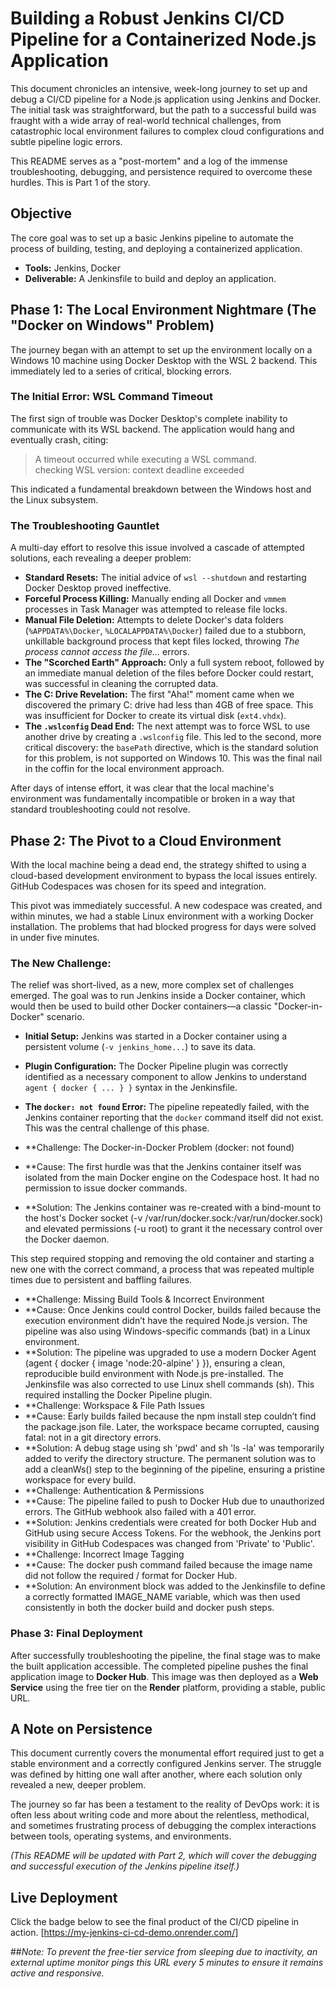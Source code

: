 # Building a Robust Jenkins CI/CD Pipeline for a Containerized Node.js Application

This document chronicles an intensive, week-long journey to set up and debug a CI/CD pipeline for a Node.js application using Jenkins and Docker. The initial task was straightforward, but the path to a successful build was fraught with a wide array of real-world technical challenges, from catastrophic local environment failures to complex cloud configurations and subtle pipeline logic errors.

This README serves as a "post-mortem" and a log of the immense troubleshooting, debugging, and persistence required to overcome these hurdles. This is Part 1 of the story.

## Objective

The core goal was to set up a basic Jenkins pipeline to automate the process of building, testing, and deploying a containerized application.

- **Tools:** Jenkins, Docker  
- **Deliverable:** A Jenkinsfile to build and deploy an application.

## Phase 1: The Local Environment Nightmare (The "Docker on Windows" Problem)

The journey began with an attempt to set up the environment locally on a Windows 10 machine using Docker Desktop with the WSL 2 backend. This immediately led to a series of critical, blocking errors.

### The Initial Error: WSL Command Timeout

The first sign of trouble was Docker Desktop's complete inability to communicate with its WSL backend. The application would hang and eventually crash, citing:

> A timeout occurred while executing a WSL command.  
> checking WSL version: context deadline exceeded  

This indicated a fundamental breakdown between the Windows host and the Linux subsystem.

### The Troubleshooting Gauntlet

A multi-day effort to resolve this issue involved a cascade of attempted solutions, each revealing a deeper problem:

- **Standard Resets:** The initial advice of `wsl --shutdown` and restarting Docker Desktop proved ineffective.  
- **Forceful Process Killing:** Manually ending all Docker and `vmmem` processes in Task Manager was attempted to release file locks.  
- **Manual File Deletion:** Attempts to delete Docker's data folders (`%APPDATA%\Docker`, `%LOCALAPPDATA%\Docker`) failed due to a stubborn, unkillable background process that kept files locked, throwing _The process cannot access the file..._ errors.  
- **The "Scorched Earth" Approach:** Only a full system reboot, followed by an immediate manual deletion of the files before Docker could restart, was successful in cleaning the corrupted data.  
- **The C: Drive Revelation:** The first "Aha!" moment came when we discovered the primary C: drive had less than 4GB of free space. This was insufficient for Docker to create its virtual disk (`ext4.vhdx`).  
- **The `.wslconfig` Dead End:** The next attempt was to force WSL to use another drive by creating a `.wslconfig` file. This led to the second, more critical discovery: the `basePath` directive, which is the standard solution for this problem, is not supported on Windows 10. This was the final nail in the coffin for the local environment approach.  

After days of intense effort, it was clear that the local machine's environment was fundamentally incompatible or broken in a way that standard troubleshooting could not resolve.

## Phase 2: The Pivot to a Cloud Environment

With the local machine being a dead end, the strategy shifted to using a cloud-based development environment to bypass the local issues entirely. GitHub Codespaces was chosen for its speed and integration.

This pivot was immediately successful. A new codespace was created, and within minutes, we had a stable Linux environment with a working Docker installation. The problems that had blocked progress for days were solved in under five minutes.

### The New Challenge:

The relief was short-lived, as a new, more complex set of challenges emerged. The goal was to run Jenkins inside a Docker container, which would then be used to build other Docker containers—a classic "Docker-in-Docker" scenario.

- **Initial Setup:** Jenkins was started in a Docker container using a persistent volume (`-v jenkins_home...`) to save its data.  
- **Plugin Configuration:** The Docker Pipeline plugin was correctly identified as a necessary component to allow Jenkins to understand `agent { docker { ... } }` syntax in the Jenkinsfile.  
- **The `docker: not found` Error:** The pipeline repeatedly failed, with the Jenkins container reporting that the `docker` command itself did not exist. This was the central challenge of this phase.  

- **Challenge: The Docker-in-Docker Problem (docker: not found)
- **Cause: The first hurdle was that the Jenkins container itself was isolated from the main Docker engine on the Codespace host. It had no permission to issue docker commands.
- **Solution: The Jenkins container was re-created with a bind-mount to the host's Docker socket (-v /var/run/docker.sock:/var/run/docker.sock) and elevated permissions (-u root) to grant it the necessary control over the Docker daemon.

This step required stopping and removing the old container and starting a new one with the correct command, a process that was repeated multiple times due to persistent and baffling failures.

- **Challenge: Missing Build Tools & Incorrect Environment
- **Cause: Once Jenkins could control Docker, builds failed because the execution environment didn’t have the required Node.js version. The pipeline was also using Windows-specific commands (bat) in a Linux environment.
- **Solution: The pipeline was upgraded to use a modern Docker Agent (agent { docker { image 'node:20-alpine' } }), ensuring a clean, reproducible build environment with Node.js pre-installed. The Jenkinsfile was also corrected to use Linux shell commands (sh). This required installing the Docker Pipeline plugin.
- **Challenge: Workspace & File Path Issues
- **Cause: Early builds failed because the npm install step couldn’t find the package.json file. Later, the workspace became corrupted, causing fatal: not in a git directory errors.
- **Solution: A debug stage using sh 'pwd' and sh 'ls -la' was temporarily added to verify the directory structure. The permanent solution was to add a cleanWs() step to the beginning of the pipeline, ensuring a pristine workspace for every build.
- **Challenge: Authentication & Permissions
- **Cause: The pipeline failed to push to Docker Hub due to unauthorized errors. The GitHub webhook also failed with a 401 error.
- **Solution: Jenkins credentials were created for both Docker Hub and GitHub using secure Access Tokens. For the webhook, the Jenkins port visibility in GitHub Codespaces was changed from 'Private' to 'Public'.
- **Challenge: Incorrect Image Tagging
- **Cause: The docker push command failed because the image name did not follow the required <username>/<repository> format for Docker Hub.
- **Solution: An environment block was added to the Jenkinsfile to define a correctly formatted IMAGE_NAME variable, which was then used consistently in both the docker build and docker push steps.

### Phase 3: Final Deployment

After successfully troubleshooting the pipeline, the final stage was to make the built application accessible. The completed pipeline pushes the final application image to **Docker Hub**. This image was then deployed as a **Web Service** using the free tier on the **Render** platform, providing a stable, public URL.

## A Note on Persistence

This document currently covers the monumental effort required just to get a stable environment and a correctly configured Jenkins server. The struggle was defined by hitting one wall after another, where each solution only revealed a new, deeper problem.

The journey so far has been a testament to the reality of DevOps work: it is often less about writing code and more about the relentless, methodical, and sometimes frustrating process of debugging the complex interactions between tools, operating systems, and environments.

*(This README will be updated with Part 2, which will cover the debugging and successful execution of the Jenkins pipeline itself.)*

## Live Deployment
Click the badge below to see the final product of the CI/CD pipeline in action.
[https://my-jenkins-ci-cd-demo.onrender.com/]

##*Note: 
To prevent the free-tier service from sleeping due to inactivity, an external uptime monitor pings this URL every 5 minutes to ensure it remains active and responsive.*
